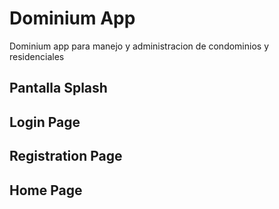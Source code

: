 # Dominium App

Dominium app para manejo y administracion de condominios y residenciales

## Pantalla Splash

## Login Page

## Registration Page

## Home Page
